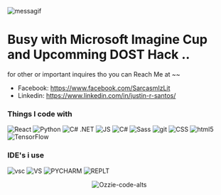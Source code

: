 

![messagif](https://user-images.githubusercontent.com/83016833/192207773-bec89056-f2c4-4917-b83c-9a23b2078144.gif)

# Busy with Microsoft Imagine Cup and Upcomming DOST Hack ..
for other or important inquires tho you can Reach Me at ~~
- Facebook: https://www.facebook.com/SarcasmIzLit
- Linkedin: https://www.linkedin.com/in/justin-r-santos/

<h3>Things I code with</h3>
<p>
  <img alt="React" src="https://img.shields.io/badge/React-20232A?style=for-the-badge&logo=react&logoColor=61DAFB" />

  <img alt="Python" src="https://img.shields.io/badge/Python-3776AB?style=for-the-badge&logo=python&logoColor=white" />
 <img alt="C# .NET" src="https://img.shields.io/badge/.NET-5C2D91?style=for-the-badge&logo=.net&logoColor=white" />
  <img alt="JS" src="https://img.shields.io/badge/JavaScript-F7DF1E?style=for-the-badge&logo=javascript&logoColor=black" />
  
   <img alt="C#" src="https://img.shields.io/badge/C%23-239120?style=for-the-badge&logo=c-sharp&logoColor=white" />
  
  
  <img alt="Sass" src=  "https://img.shields.io/badge/Sass-CC6699?style=for-the-badge&logo=sass&logoColor=white" />

  <img alt="git" src="https://img.shields.io/badge/Brave-FF1B2D?style=for-the-badge&logo=Brave&logoColor=white" />

  <img alt="CSS" src="https://img.shields.io/badge/CSS-239120?&style=for-the-badge&logo=css3&logoColor=white" />
  <img alt="html5" src="https://img.shields.io/badge/HTML-239120?style=for-the-badge&logo=html5&logoColor=white" />
  
  <img alt="TensorFlow" src="https://img.shields.io/badge/TensorFlow-FF6F00?style=for-the-badge&logo=tensorflow&logoColor=white" />

<h3>IDE's i use </h3>

  <img alt="vsc" src="https://img.shields.io/badge/Visual_Studio_Code-0078D4?style=for-the-badge&logo=visual%20studio%20code&logoColor=white" />
    <img alt="VS" src="https://img.shields.io/badge/Visual_Studio-5C2D91?style=for-the-badge&logo=visual%20studio&logoColor=white" />
    <img alt="PYCHARM" src="https://img.shields.io/badge/PyCharm-000000.svg?&style=for-the-badge&logo=PyCharm&logoColor=white" />
     <img alt="REPLT" src="https://img.shields.io/badge/replit-667881?style=for-the-badge&logo=replit&logoColor=white" />
<p align="Center">
  <img
    src="https://komarev.com/ghpvc/?username=Ozzie-code-alt"
    alt="Ozzie-code-alts"
  />  
</p>
